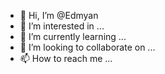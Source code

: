 - 👋 Hi, I’m @Edmyan
- 👀 I’m interested in ...
- 🌱 I’m currently learning ...
- 💞️ I’m looking to collaborate on ...
- 📫 How to reach me ...

<!---
Edmyan/Edmyan is a ✨ special ✨ repository because its `README.md` (this file) appears on your GitHub profile.
You can click the Preview link to take a look at your changes.
--->
